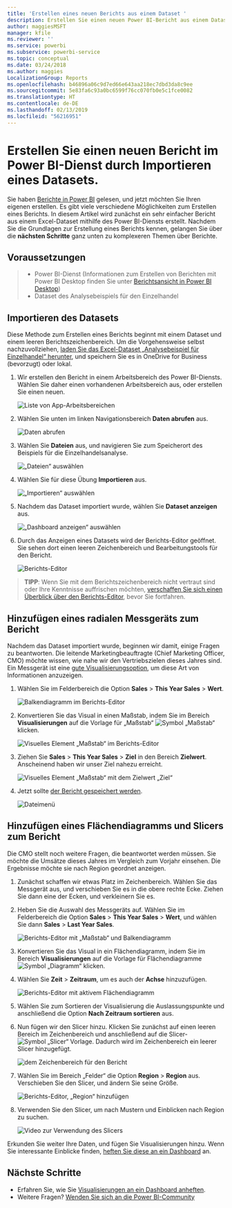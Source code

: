 ```yaml
---
title: 'Erstellen eines neuen Berichts aus einem Dataset '
description: Erstellen Sie einen neuen Power BI-Bericht aus einem Dataset.
author: maggiesMSFT
manager: kfile
ms.reviewer: ''
ms.service: powerbi
ms.subservice: powerbi-service
ms.topic: conceptual
ms.date: 03/24/2018
ms.author: maggies
LocalizationGroup: Reports
ms.openlocfilehash: b46896a06c9d7ed66e643aa218ec7dbd3da8c9ee
ms.sourcegitcommit: 5e83fa6c93a0bc6599f76cc070fb0e5c1fce0082
ms.translationtype: HT
ms.contentlocale: de-DE
ms.lasthandoff: 02/13/2019
ms.locfileid: "56216951"
---
```

# <a name="create-a-new-report-in-power-bi-service-by-importing-a-dataset"></a>Erstellen Sie einen neuen Bericht im Power BI-Dienst durch Importieren eines Datasets.
Sie haben [Berichte in Power BI](consumer/end-user-reports.md) gelesen, und jetzt möchten Sie Ihren eigenen erstellen. Es gibt viele verschiedene Möglichkeiten zum Erstellen eines Berichts. In diesem Artikel wird zunächst ein sehr einfacher Bericht aus einem Excel-Dataset mithilfe des Power BI-Diensts erstellt. Nachdem Sie die Grundlagen zur Erstellung eines Berichts kennen, gelangen Sie über die **nächsten Schritte** ganz unten zu komplexeren Themen über Berichte.  

## <a name="prerequisites"></a>Voraussetzungen
> - Power BI-Dienst (Informationen zum Erstellen von Berichten mit Power BI Desktop finden Sie unter [Berichtsansicht in Power BI Desktop](desktop-report-view.md))  
> - Dataset des Analysebeispiels für den Einzelhandel

## <a name="import-the-dataset"></a>Importieren des Datasets
Diese Methode zum Erstellen eines Berichts beginnt mit einem Dataset und einem leeren Berichtszeichenbereich. Um die Vorgehensweise selbst nachzuvollziehen, [laden Sie das Excel-Dataset „Analysebeispiel für Einzelhandel“ herunter](http://go.microsoft.com/fwlink/?LinkId=529778), und speichern Sie es in OneDrive for Business (bevorzugt) oder lokal.

1. Wir erstellen den Bericht in einem Arbeitsbereich des Power BI-Diensts. Wählen Sie daher einen vorhandenen Arbeitsbereich aus, oder erstellen Sie einen neuen.
   
   ![Liste von App-Arbeitsbereichen](media/service-report-create-new/power-bi-workspaces2.png)
2. Wählen Sie unten im linken Navigationsbereich **Daten abrufen** aus.
   
   ![Daten abrufen](media/service-report-create-new/power-bi-get-data3.png)
3. Wählen Sie **Dateien** aus, und navigieren Sie zum Speicherort des Beispiels für die Einzelhandelsanalyse.
   
    ![„Dateien“ auswählen](media/service-report-create-new/power-bi-select-files.png)
4. Wählen Sie für diese Übung **Importieren** aus.
   
   ![„Importieren“ auswählen](media/service-report-create-new/power-bi-import.png)
5. Nachdem das Dataset importiert wurde, wählen Sie **Dataset anzeigen** aus.
   
   ![„Dashboard anzeigen“ auswählen](media/service-report-create-new/power-bi-view-dataset.png)
6. Durch das Anzeigen eines Datasets wird der Berichts-Editor geöffnet.  Sie sehen dort einen leeren Zeichenbereich und Bearbeitungstools für den Bericht.
   
   ![Berichts-Editor](media/service-report-create-new/power-bi-blank-report.png)

> **TIPP**: Wenn Sie mit dem Berichtszeichenbereich nicht vertraut sind oder Ihre Kenntnisse auffrischen möchten, [verschaffen Sie sich einen Überblick über den Berichts-Editor](service-the-report-editor-take-a-tour.md), bevor Sie fortfahren.
> 
> 

## <a name="add-a-radial-gauge-to-the-report"></a>Hinzufügen eines radialen Messgeräts zum Bericht
Nachdem das Dataset importiert wurde, beginnen wir damit, einige Fragen zu beantworten.  Die leitende Marketingbeauftragte (Chief Marketing Officer, CMO) möchte wissen, wie nahe wir den Vertriebszielen dieses Jahres sind. Ein Messgerät ist eine [gute Visualisierungsoption](visuals/power-bi-report-visualizations.md), um diese Art von Informationen anzuzeigen.

1. Wählen Sie im Felderbereich die Option **Sales** > **This Year Sales** > **Wert**.
   
    ![Balkendiagramm im Berichts-Editor](media/service-report-create-new/power-bi-report-step1.png)
2. Konvertieren Sie das Visual in einen Maßstab, indem Sie im Bereich **Visualisierungen** auf die Vorlage für „Maßstab“ ![Symbol „Maßstab“](media/service-report-create-new/powerbi-gauge-icon.png) klicken.
   
    ![Visuelles Element „Maßstab“ im Berichts-Editor](media/service-report-create-new/power-bi-report-step2.png)
3. Ziehen Sie **Sales** > **This Year Sales** > **Ziel** in den Bereich **Zielwert**. Anscheinend haben wir unser Ziel nahezu erreicht.
   
    ![Visuelles Element „Maßstab“ mit dem Zielwert „Ziel“](media/service-report-create-new/power-bi-report-step3.png)
4. Jetzt sollte [der Bericht gespeichert werden](service-report-save.md).
   
   ![Dateimenü](media/service-report-create-new/powerbi-save.png)

## <a name="add-an-area-chart-and-slicer-to-the-report"></a>Hinzufügen eines Flächendiagramms und Slicers zum Bericht
Die CMO stellt noch weitere Fragen, die beantwortet werden müssen. Sie möchte die Umsätze dieses Jahres im Vergleich zum Vorjahr einsehen. Die Ergebnisse möchte sie nach Region geordnet anzeigen.

1. Zunächst schaffen wir etwas Platz im Zeichenbereich. Wählen Sie das Messgerät aus, und verschieben Sie es in die obere rechte Ecke. Ziehen Sie dann eine der Ecken, und verkleinern Sie es.
2. Heben Sie die Auswahl des Messgeräts auf. Wählen Sie im Felderbereich die Option **Sales** > **This Year Sales** > **Wert**, und wählen Sie dann **Sales** > **Last Year Sales**.
   
    ![Berichts-Editor mit „Maßstab“ und Balkendiagramm](media/service-report-create-new/power-bi-report-step4.png)
3. Konvertieren Sie das Visual in ein Flächendiagramm, indem Sie im Bereich **Visualisierungen** auf die Vorlage für Flächendiagramme ![Symbol „Diagramm“](media/service-report-create-new/power-bi-areachart-icon.png) klicken.
4. Wählen Sie **Zeit** > **Zeitraum**, um es auch der **Achse** hinzuzufügen.
   
    ![Berichts-Editor mit aktivem Flächendiagramm](media/service-report-create-new/power-bi-report-step5.png)
5. Wählen Sie zum Sortieren der Visualisierung die Auslassungspunkte und anschließend die Option **Nach Zeitraum sortieren** aus.
6. Nun fügen wir den Slicer hinzu. Klicken Sie zunächst auf einen leeren Bereich im Zeichenbereich und anschließend auf die Slicer- ![Symbol „Slicer“](media/service-report-create-new/power-bi-slicer-icon.png)    Vorlage. Dadurch wird im Zeichenbereich ein leerer Slicer hinzugefügt.
   
    ![dem Zeichenbereich für den Bericht](media/service-report-create-new/power-bi-report-step6.png)    
7. Wählen Sie im Bereich „Felder“ die Option **Region** > **Region** aus. Verschieben Sie den Slicer, und ändern Sie seine Größe.
   
    ![Berichts-Editor, „Region“ hinzufügen](media/service-report-create-new/power-bi-report-step7.png)  
8. Verwenden Sie den Slicer, um nach Mustern und Einblicken nach Region zu suchen.
   
   ![Video zur Verwendung des Slicers](media/service-report-create-new/power-bi-slicer-video2.gif)  

Erkunden Sie weiter Ihre Daten, und fügen Sie Visualisierungen hinzu. Wenn Sie interessante Einblicke finden, [heften Sie diese an ein Dashboard](service-dashboard-pin-tile-from-report.md) an.

## <a name="next-steps"></a>Nächste Schritte

* Erfahren Sie, wie Sie [Visualisierungen an ein Dashboard anheften](service-dashboard-pin-tile-from-report.md).   
* Weitere Fragen? [Wenden Sie sich an die Power BI-Community](http://community.powerbi.com/)

